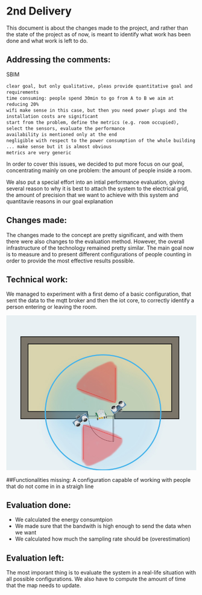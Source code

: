 
# 2nd Delivery


This document is about the changes made to the project, and rather than the state of the project as of now, is meant to identify what work has been done and what work is left to do.

## Addressing the comments:
SBIM

    clear goal, but only qualitative, pleas provide quantitative goal and requirements
    time consuming: people spend 30min to go from A to B we aim at reducing 20%
    wifi make sense in this case, but then you need power plugs and the installation costs are significant
    start from the problem, define the metrics (e.g. room occupied), select the sensors, evaluate the performance 
    availability is mentioned only at the end
    negligible with respect to the power consumption of the whole building ... make sense but it is almost obvious
    metrics are very generic
    
In order to cover this issues, we decided to put more focus on our goal, concentrating mainly on one problem: the amount of people inside a room.

We also put a special effort into an intial performance evaluation, giving several reason to why it is best to attach the system to the electrical grid, the amount of precision that we want to achieve with this system and quantitavie reasons in our goal explanation
## Changes made:

The changes made to the concept are pretty significant, and with them there were also changes to the evaluation method. However, the overall infrastructure of the technology remained pretty similar. The main goal now is to measure and to present different configurations of people counting in order to provide the most effective results possible.

## Technical work:

We managed to experiment with a first demo of a basic configuration, that sent the data to the mqtt broker and then the iot core, to correctly identify a person entering or leaving the room.

![1st config.jpg](https://github.com/gibr098/Iot-Group-Project/blob/main/second_delivery/1st%20config.jpg)

##Functionalities missing:
A configuration capable of working with people that do not come in in a straigh line

## Evaluation done:
* We calculated the energy consumtpion
* We made sure that the bandwith is high enough to send the data when we want
* We calculated how much the sampling rate should be (overestimation)

## Evaluation left:
The most imporant thing is to evaluate the system in a real-life situation with all possible configurations.
We also have to compute the amount of time that the map needs to update.
